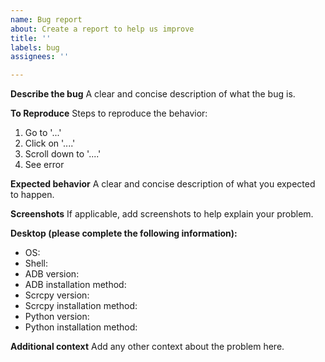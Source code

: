 ```yaml
---
name: Bug report
about: Create a report to help us improve
title: ''
labels: bug
assignees: ''

---
```


**Describe the bug**
A clear and concise description of what the bug is.

**To Reproduce**
Steps to reproduce the behavior:
1. Go to '...'
2. Click on '....'
3. Scroll down to '....'
4. See error

**Expected behavior**
A clear and concise description of what you expected to happen.

**Screenshots**
If applicable, add screenshots to help explain your problem.

**Desktop (please complete the following information):**
 - OS:
 - Shell:
 - ADB version:
 - ADB installation method:
 - Scrcpy version:
 - Scrcpy installation method:
 - Python version:
 - Python installation method:

**Additional context**
Add any other context about the problem here.
